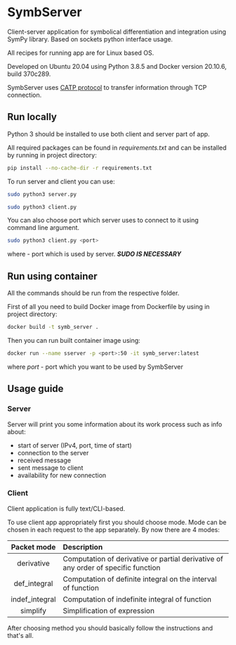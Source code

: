 # SymbServer

Client-server application for symbolical differentiation and integration using SymPy library. Based on sockets python interface usage.

All recipes for running app are for Linux based OS.

Developed on Ubuntu 20.04 using Python 3.8.5 and Docker version 20.10.6, build 370c289.

SymbServer uses [CATP protocol](docs/CATP.md) to transfer information through TCP connection.

## Run locally

Python 3 should be installed to use both client and server part of app.

All required packages can be found in *requirements.txt* and can be installed by running in project directory:

```bash
pip install --no-cache-dir -r requirements.txt
```
To run server and client you can use:

```bash
sudo python3 server.py
```

```bash
sudo python3 client.py
```

You can also choose port which server uses to connect to it using command line argument.

```bash
sudo python3 client.py <port>
```
where <port> - port which is used by server.
***SUDO IS NECESSARY***

## Run using container

All the commands should be run from the respective folder.


First of all you need to build Docker image from Dockerfile by using in project directory:

```bash
docker build -t symb_server .
```
Then you can run built container image using:

```bash
docker run --name sserver -p <port>:50 -it symb_server:latest
```
where *port* - port which you want to be used by SymbServer
 
## Usage guide

### Server

Server will print you some information about its work process such as info about:
- start of server (IPv4, port, time of start)
- connection to the server
- received message
- sent message to client
- availability for new connection

### Client

Client application is fully text/CLI-based.

To use client app appropriately first you should choose mode. Mode 
can be chosen in each request to the app separately.
By now there are 4 modes:

|  Packet mode   | Description                                                  |
| :------------: | :----------------------------------------------------------- |
|   derivative   | Computation of derivative or partial derivative of any order of specific function |
|  def_integral  | Computation of definite integral on the interval of function |
| indef_integral | Computation of indefinite integral of function               |
|    simplify    | Simplification of expression                                 |

After choosing method you should basically follow the instructions and that's all.

